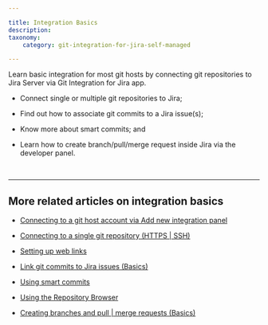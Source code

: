 ```yaml
---

title: Integration Basics
description:
taxonomy:
    category: git-integration-for-jira-self-managed

---
```


Learn basic integration for most git hosts by connecting git repositories to Jira Server via Git Integration for Jira app.

*   Connect single or multiple git repositories to Jira;

*   Find out how to associate git commits to a Jira issue(s);

*   Know more about smart commits; and

*   Learn how to create branch/pull/merge request inside Jira via the developer panel.

<br>

* * *

## More related articles on integration basics

*    [Connecting to a git host account via Add new integration panel](/git-integration-for-jira-self-managed/using-the-add-new-integration-wizard/)

*    [Connecting to a single git repository (HTTPS | SSH)](/git-integration-for-jira-self-managed/connecting-to-a-single-git-repository-http-https-gij-sm/) 

*    [Setting up web links](/git-integration-for-jira-self-managed/setting-up-web-links)

*    [Link git commits to Jira issues (Basics)](/git-integration-for-jira-self-managed/setting-up-web-linking/)

*    [Using smart commits](/git-integration-for-jira-self-managed/using-smart-commits/)

*    [Using the Repository Browser](/git-integration-for-jira-self-managed/using-smart-commits/)

*    [Creating branches and pull | merge requests (Basics)](/git-integration-for-jira-self-managed/creating-branches-and-pull-merge-requests-basics/)

